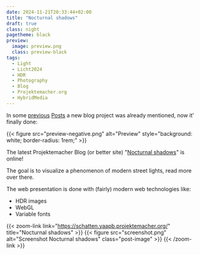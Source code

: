 ```yaml
---
date: 2024-11-21T20:33:44+02:00
title: "Nocturnal shadows"
draft: true
class: night
pagetheme: black
preview:
  image: preview.png
  class: preview-black
tags:
  - Light
  - Licht2024
  - HDR
  - Photography
  - Blog
  - Projektemacher.org
  - HybridMedia
---
```


In some [previous](/en/post/hdr-awesome-list/) [Posts](/en/post/ultrahdr/) a new blog project was already mentioned, now it' finally done:
<!--more-->

{{< figure src="preview-negative.png" alt="Preview" style="background: white; border-radius: 1rem;" >}}

The latest Projektemacher Blog (or better site) "[Nocturnal shadows](https://schatten.yaapb.projektemacher.org/)" is online!

The goal is to visualize a phenomenon of modern street lights, read more over there.

The web presentation is done with (fairly) modern web technologies like:
* HDR images
* WebGL
* Variable fonts

{{< zoom-link link="https://schatten.yaapb.projektemacher.org/" title="Nocturnal shadows" >}}
    {{< figure src="screenshot.png" alt="Screenshot Nocturnal shadows" class="post-image" >}}
{{< /zoom-link >}}
